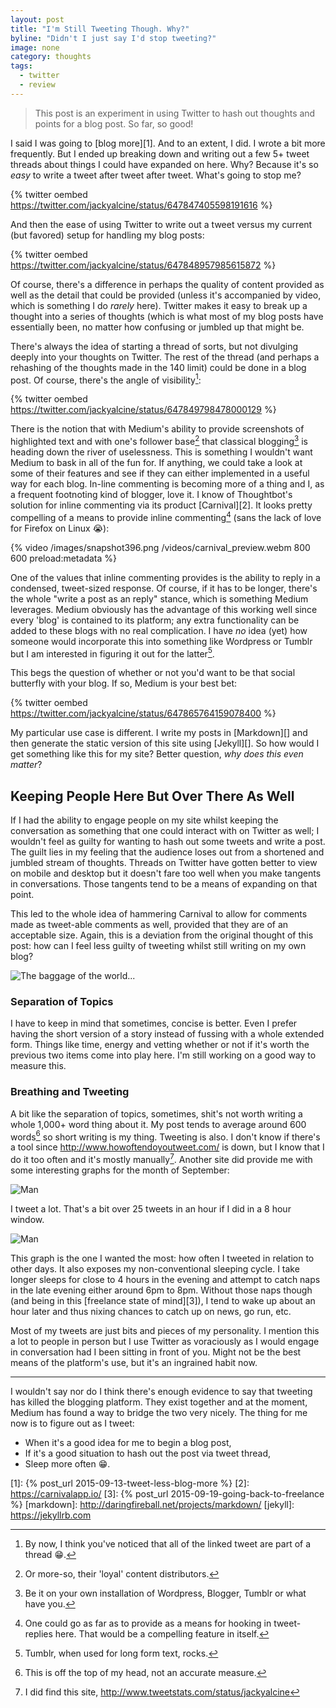 ```yaml
---
layout: post
title: "I'm Still Tweeting Though. Why?"
byline: "Didn't I just say I'd stop tweeting?"
image: none
category: thoughts
tags:
  - twitter
  - review
---
```


> This post is an experiment in using Twitter to hash out thoughts and
> points for a blog post. So far, so good!

I said I was going to [blog more][1]. And to an extent, I did. I wrote a bit
more frequently. But I ended up breaking down and writing out a few 5+ tweet
threads about things I could have expanded on here. Why? Because it's so _easy_
to write a tweet after tweet after tweet. What's going to stop me?

{% twitter oembed https://twitter.com/jackyalcine/status/647847405598191616 %}

And then the ease of using Twitter to write out a tweet versus my current (but
favored) setup for handling my blog posts:

{% twitter oembed https://twitter.com/jackyalcine/status/647848957985615872 %}

Of course, there's a difference in perhaps the quality of content provided as
well as the detail that could be provided (unless it's accompanied by video,
which is something I do _rarely_ here). Twitter makes it easy to break up a
thought into a series of thoughts (which is what most of my blog posts have
essentially been, no matter how confusing or jumbled up that might be.

There's always the idea of starting a thread of sorts, but not divulging deeply
into your thoughts on Twitter. The rest of the thread (and perhaps a rehashing
of the thoughts made in the 140 limit) could be done in a blog post. Of course,
there's the angle of visibility[^1]:

{% twitter oembed https://twitter.com/jackyalcine/status/647849798478000129 %}

There is the notion that with Medium's ability to provide screenshots of
highlighted text and with one's follower base[^2] that classical
blogging[^3] is heading down the river of uselessness. This is something I
wouldn't want Medium to bask in all of the fun for. If anything, we could take
a look at some of their features and see if they can either implemented in a
useful way for each blog. In-line commenting is becoming more of a thing and I,
as a frequent footnoting kind of blogger, love it. I know of Thoughtbot's solution
for inline commenting via its product [Carnival][2]. It looks pretty compelling
of a means to provide inline commenting[^4] (sans the lack of love for Firefox
on Linux :sob:):

{% video /images/snapshot396.png /videos/carnival_preview.webm 800 600 preload:metadata %}

One of the values that inline commenting provides is the ability to reply in a
condensed, tweet-sized response. Of course, if it has to be longer, there's the
whole "write a post as an reply" stance, which is something Medium leverages.
Medium obviously has the advantage of this working well since every 'blog' is
contained to its platform; any extra functionality can be added to these blogs
with no real complication. I have _no_ idea (yet) how someone would incorporate
this into something like Wordpress or Tumblr but I am interested in figuring it
out for the latter[^5].

This begs the question of whether or not you'd want to be that social butterfly
with your blog. If so, Medium is your best bet:

{% twitter oembed https://twitter.com/jackyalcine/status/647865764159078400 %}

My particular use case is different. I write my posts in [Markdown][] and then
generate the static version of this site using [Jekyll][]. So how would I
get something like this for my site? Better question, _why does this even matter_?

## Keeping People Here But Over There As Well

If I had the ability to engage people on my site whilst keeping the conversation
as something that one could interact with on Twitter as well; I wouldn't feel as
guilty for wanting to hash out some tweets and write a post. The guilt lies in
my feeling that the audience loses out from a shortened and jumbled stream of
thoughts. Threads on Twitter have gotten better to view on mobile and desktop
but it doesn't fare too well when you make tangents in conversations. Those
tangents tend to be a means of expanding on that point.

This led to the whole idea of hammering Carnival to allow for comments made as
tweet-able comments as well, provided that they are of an acceptable size.
Again, this is a deviation from the original thought of this post: how can I
feel less guilty of tweeting whilst still writing on my own blog?

![The baggage of the world...](/images/rdj-im3-haul-suit.gif)

### Separation of Topics

I have to keep in mind that sometimes, concise is better. Even I prefer having
the short version of a story instead of fussing with a whole extended form.
Things like time, energy and vetting whether or not if it's worth the previous
two items come into play here. I'm still working on a good way to measure this.

### Breathing and Tweeting

A bit like the separation of topics, sometimes, shit's not worth writing a whole
1,000+ word thing about it. My post tends to average around 600 words[^6] so
short writing is my thing. Tweeting is also. I don't know if there's a tool
since <http://www.howoftendoyoutweet.com/> is down, but I know that I do it too
often and it's mostly manually[^7]. Another site did provide me with some
interesting graphs for the month of September:

![Man](/images/snapshot397.png)

I tweet a lot. That's a bit over 25 tweets in an hour if I did in a 8 hour
window.

![Man](/images/snapshot398.png)

This graph is the one I wanted the most: how often I tweeted in relation to
other days. It also exposes my non-conventional sleeping cycle. I take longer
sleeps for close to 4 hours in the evening and attempt to catch naps in the late
evening either around 6pm to 8pm. Without those naps though (and being in this
[freelance state of mind][3]), I tend to wake up about an hour later and thus
nixing chances to catch up on news, go run, etc.

Most of my tweets are just bits and pieces of my personality. I mention this a
lot to people in person but I use Twitter as voraciously as I would engage
in conversation had I been sitting in front of you. Might not be the best means
of the platform's use, but it's an ingrained habit now.

---

I wouldn't say nor do I think there's enough evidence to say that tweeting has
killed the blogging platform. They exist together and at the moment, Medium has
found a way to bridge the two very nicely. The thing for me now is to figure out
as I tweet:

  * When it's a good idea for me to begin a blog post,
  * If it's a good situation to hash out the post via tweet thread,
  * Sleep more often :grin:.

[1]: {% post_url 2015-09-13-tweet-less-blog-more %}
[2]: https://carnivalapp.io/
[3]: {% post_url 2015-09-19-going-back-to-freelance %}
[markdown]: http://daringfireball.net/projects/markdown/
[jekyll]: https://jekyllrb.com
[^1]: By now, I think you've noticed that all of the linked tweet are part of a thread :grin:.
[^2]: Or more-so, their 'loyal' content distributors.
[^3]: Be it on your own installation of Wordpress, Blogger, Tumblr or what have you.
[^4]: One could go as far as to provide as a means for hooking in tweet-replies here. That would be a compelling feature in itself.
[^5]: Tumblr, when used for long form text, rocks.
[^6]: This is off the top of my head, not an accurate measure.
[^7]: I did find this site, <http://www.tweetstats.com/status/jackyalcine>
